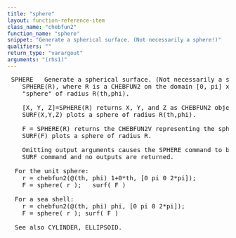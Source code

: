 ```yaml
---
title: "sphere"
layout: function-reference-item
class_name: "chebfun2"
function_name: "sphere"
snippet: "Generate a spherical surface. (Not necessarily a sphere!)"
qualifiers: ""
return_type: "varargout"
arguments: "(rhs1)"
---
```


<pre class="help-text"> SPHERE   Generate a spherical surface. (Not necessarily a sphere!)
    SPHERE(R), where R is a CHEBFUN2 on the domain [0, pi] x [0, 2*pi] plots the
    "sphere" of radius R(th,phi).
 
    [X, Y, Z]=SPHERE(R) returns X, Y, and Z as CHEBFUN2 objects such that
    SURF(X,Y,Z) plots a sphere of radius R(th,phi).
  
    F = SPHERE(R) returns the CHEBFUN2V representing the sphere of radius R.
    SURF(F) plots a sphere of radius R.
 
    Omitting output arguments causes the SPHERE command to be displayed with a
    SURF command and no outputs are returned.
 
  For the unit sphere: 
    r = chebfun2(@(th, phi) 1+0*th, [0 pi 0 2*pi]);
    F = sphere( r );   surf( F )
 
  For a sea shell:
    r = chebfun2(@(th, phi) phi, [0 pi 0 2*pi]);
    F = sphere( r ); surf( F )
  
  See also CYLINDER, ELLIPSOID.
</pre>